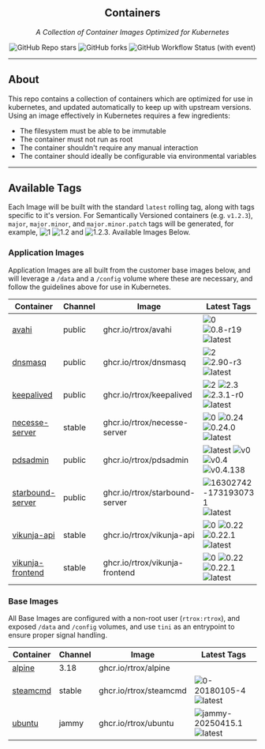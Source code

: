 <!---
NOTE: AUTO-GENERATED FILE
to edit this file, instead edit its template at: ./github/scripts/templates/README.md.j2
-->
<div align="center">


## Containers

_A Collection of Container Images Optimized for Kubernetes_

</div>

<div align="center">

![GitHub Repo stars](https://img.shields.io/github/stars/rtrox/containers?style=for-the-badge)
![GitHub forks](https://img.shields.io/github/forks/rtrox/containers?style=for-the-badge)
![GitHub Workflow Status (with event)](https://img.shields.io/github/actions/workflow/status/rtrox/containers/release-scheduled.yaml?style=for-the-badge&label=Scheduled%20Release)

</div>

---

## About

This repo contains a collection of containers which are optimized for use in kubernetes, and updated automatically to keep up with upstream versions. Using an image effectively in Kubernetes requires a few ingredients:

- The filesystem must be able to be immutable
- The container must not run as root
- The container shouldn't require any manual interaction
- The container should ideally be configurable via environmental variables

---

## Available Tags

Each Image will be built with the standard `latest` rolling tag, along with tags specific to it's version. For Semantically Versioned containers (e.g. `v1.2.3`), `major`, `major.minor`, and `major.minor.patch` tags will be generated, for example, ![1](https://img.shields.io/badge/1-blue?style=flat-square) ![1.2](https://img.shields.io/badge/1.2-blue?style=flat-square) and ![1.2.3](https://img.shields.io/badge/1.2.3-blue?style=flat-square). Available Images Below.

### Application Images
Application Images are all built from the customer base images below, and will leverage a `/data` and a `/config` volume where these are necessary, and follow the guidelines above for use in Kubernetes.

Container | Channel | Image | Latest Tags
--- | --- | --- | ---
[avahi](https://github.com/rtrox/containers/pkgs/container/avahi) | public | ghcr.io/rtrox/avahi |![0](https://img.shields.io/badge/0-blue?style=flat-square) ![0.8-r19](https://img.shields.io/badge/0.8--r19-blue?style=flat-square) ![latest](https://img.shields.io/badge/latest-green?style=flat-square)
[dnsmasq](https://github.com/rtrox/containers/pkgs/container/dnsmasq) | public | ghcr.io/rtrox/dnsmasq |![2](https://img.shields.io/badge/2-blue?style=flat-square) ![2.90-r3](https://img.shields.io/badge/2.90--r3-blue?style=flat-square) ![latest](https://img.shields.io/badge/latest-green?style=flat-square)
[keepalived](https://github.com/rtrox/containers/pkgs/container/keepalived) | public | ghcr.io/rtrox/keepalived |![2](https://img.shields.io/badge/2-blue?style=flat-square) ![2.3](https://img.shields.io/badge/2.3-blue?style=flat-square) ![2.3.1-r0](https://img.shields.io/badge/2.3.1--r0-blue?style=flat-square) ![latest](https://img.shields.io/badge/latest-green?style=flat-square)
[necesse-server](https://github.com/rtrox/containers/pkgs/container/necesse-server) | stable | ghcr.io/rtrox/necesse-server |![0](https://img.shields.io/badge/0-blue?style=flat-square) ![0.24](https://img.shields.io/badge/0.24-blue?style=flat-square) ![0.24.0](https://img.shields.io/badge/0.24.0-blue?style=flat-square) ![latest](https://img.shields.io/badge/latest-green?style=flat-square)
[pdsadmin](https://github.com/rtrox/containers/pkgs/container/pdsadmin) | public | ghcr.io/rtrox/pdsadmin |![latest](https://img.shields.io/badge/latest-green?style=flat-square) ![v0](https://img.shields.io/badge/v0-blue?style=flat-square) ![v0.4](https://img.shields.io/badge/v0.4-blue?style=flat-square) ![v0.4.138](https://img.shields.io/badge/v0.4.138-blue?style=flat-square)
[starbound-server](https://github.com/rtrox/containers/pkgs/container/starbound-server) | public | ghcr.io/rtrox/starbound-server |![16302742-1731930731](https://img.shields.io/badge/16302742--1731930731-blue?style=flat-square) ![latest](https://img.shields.io/badge/latest-green?style=flat-square)
[vikunja-api](https://github.com/rtrox/containers/pkgs/container/vikunja-api) | stable | ghcr.io/rtrox/vikunja-api |![0](https://img.shields.io/badge/0-blue?style=flat-square) ![0.22](https://img.shields.io/badge/0.22-blue?style=flat-square) ![0.22.1](https://img.shields.io/badge/0.22.1-blue?style=flat-square) ![latest](https://img.shields.io/badge/latest-green?style=flat-square)
[vikunja-frontend](https://github.com/rtrox/containers/pkgs/container/vikunja-frontend) | stable | ghcr.io/rtrox/vikunja-frontend |![0](https://img.shields.io/badge/0-blue?style=flat-square) ![0.22](https://img.shields.io/badge/0.22-blue?style=flat-square) ![0.22.1](https://img.shields.io/badge/0.22.1-blue?style=flat-square) ![latest](https://img.shields.io/badge/latest-green?style=flat-square)


### Base Images
All Base Images are configured with a non-root user (`rtrox:rtrox`), and exposed `/data` and `/config` volumes, and use `tini` as an entrypoint to ensure proper signal handling.

Container | Channel | Image | Latest Tags
--- | --- | --- | ---
[alpine]() | 3.18 | ghcr.io/rtrox/alpine |
[steamcmd](https://github.com/rtrox/containers/pkgs/container/steamcmd) | stable | ghcr.io/rtrox/steamcmd |![0-20180105-4](https://img.shields.io/badge/0--20180105--4-blue?style=flat-square) ![latest](https://img.shields.io/badge/latest-green?style=flat-square)
[ubuntu](https://github.com/rtrox/containers/pkgs/container/ubuntu) | jammy | ghcr.io/rtrox/ubuntu |![jammy-20250415.1](https://img.shields.io/badge/jammy--20250415.1-blue?style=flat-square) ![latest](https://img.shields.io/badge/latest-green?style=flat-square)
